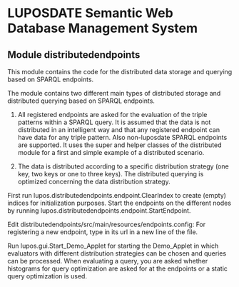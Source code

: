 # LUPOSDATE Semantic Web Database Management System

## Module distributedendpoints

This module contains the code for the distributed data storage and querying based on SPARQL endpoints.

The module contains two different main types of distributed storage and distributed querying based on SPARQL endpoints.

1) All registered endpoints are asked for the evaluation of the triple patterns within a SPARQL query.
It is assumed that the data is not distributed in an intelligent way and that any registered endpoint
can have data for any triple pattern.
Also non-luposdate SPARQL endpoints are supported.
It uses the super and helper classes of the distributed module for a first and simple example of a distributed scenario.

2) The data is distributed according to a specific distribution strategy (one key, two keys or one to three keys).
The distributed querying is optimized concerning the data distribution strategy.

First run lupos.distributedendpoints.endpoint.ClearIndex to create (empty) indices for initialization purposes.
Start the endpoints on the different nodes by running lupos.distributedendpoints.endpoint.StartEndpoint.

Edit distributedendpoints/src/main/resources/endpoints.config: 
For registering a new endpoint, type in its url in a new line of the file.

Run lupos.gui.Start_Demo_Applet for starting the Demo_Applet 
in which evaluators with different distribution strategies can be
chosen and queries can be processed. When evaluating a query, you are asked
whether histograms for query optimization are asked for at the endpoints or
a static query optimization is used.
